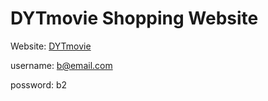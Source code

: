 # DYTmovie Shopping Website
Website: <a href="http://52.26.82.166:8080/fabflix">DYTmovie</a>

username: b@email.com

possword: b2

